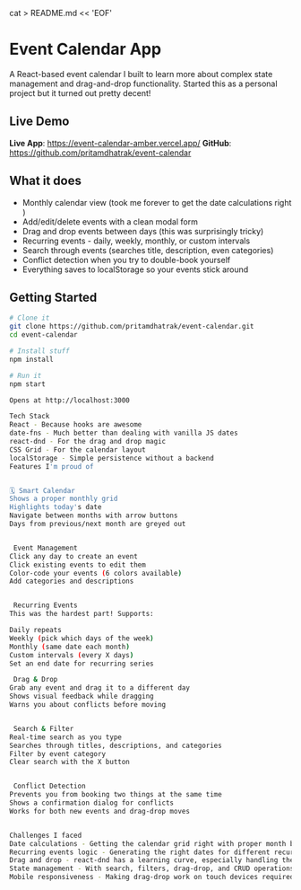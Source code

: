 cat > README.md << 'EOF'
# Event Calendar App

A React-based event calendar I built to learn more about complex state management and drag-and-drop functionality. Started this as a personal project but it turned out pretty decent!



## Live Demo
 **Live App**: https://event-calendar-amber.vercel.app/
 **GitHub**: https://github.com/pritamdhatrak/event-calendar

## What it does

- Monthly calendar view (took me forever to get the date calculations right )
- Add/edit/delete events with a clean modal form
- Drag and drop events between days (this was surprisingly tricky)
- Recurring events - daily, weekly, monthly, or custom intervals
- Search through events (searches title, description, even categories)
- Conflict detection when you try to double-book yourself
- Everything saves to localStorage so your events stick around

## Getting Started

```bash
# Clone it
git clone https://github.com/pritamdhatrak/event-calendar.git
cd event-calendar

# Install stuff
npm install

# Run it
npm start

Opens at http://localhost:3000

Tech Stack
React - Because hooks are awesome
date-fns - Much better than dealing with vanilla JS dates
react-dnd - For the drag and drop magic
CSS Grid - For the calendar layout
localStorage - Simple persistence without a backend
Features I'm proud of


🗓️ Smart Calendar
Shows a proper monthly grid
Highlights today's date
Navigate between months with arrow buttons
Days from previous/next month are greyed out


 Event Management
Click any day to create an event
Click existing events to edit them
Color-code your events (6 colors available)
Add categories and descriptions


 Recurring Events
This was the hardest part! Supports:

Daily repeats
Weekly (pick which days of the week)
Monthly (same date each month)
Custom intervals (every X days)
Set an end date for recurring series

 Drag & Drop
Grab any event and drag it to a different day
Shows visual feedback while dragging
Warns you about conflicts before moving


 Search & Filter
Real-time search as you type
Searches through titles, descriptions, and categories
Filter by event category
Clear search with the X button


 Conflict Detection
Prevents you from booking two things at the same time
Shows a confirmation dialog for conflicts
Works for both new events and drag-drop moves


Challenges I faced
Date calculations - Getting the calendar grid right with proper month boundaries was harder than expected
Recurring events logic - Generating the right dates for different recurrence patterns took several iterations
Drag and drop - react-dnd has a learning curve, especially handling the drop zones
State management - With search, filters, drag-drop, and CRUD operations, keeping everything in sync was complex
Mobile responsiveness - Making drag-drop work on touch devices required some CSS tweaks

